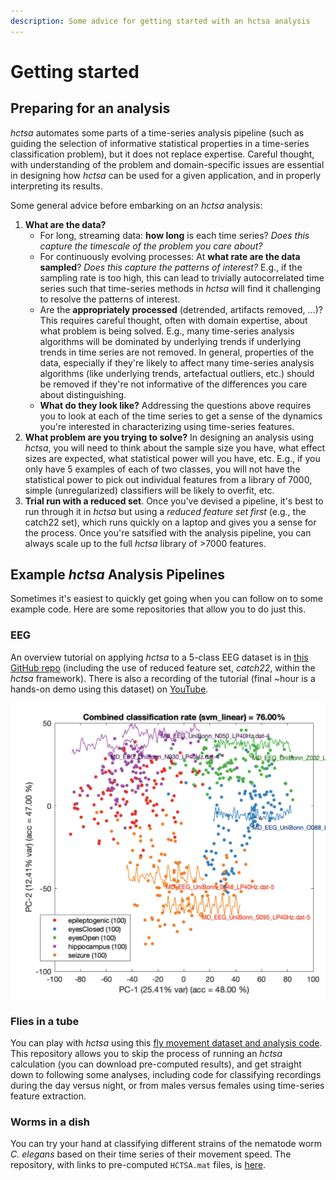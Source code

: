 ```yaml
---
description: Some advice for getting started with an hctsa analysis
---
```


# Getting started

## Preparing for an analysis

_hctsa_ automates some parts of a time-series analysis pipeline (such as guiding the selection of informative statistical properties in a time-series classification problem), but it does not replace expertise. Careful thought, with understanding of the problem and domain-specific issues are essential in designing how _hctsa_ can be used for a given application, and in properly interpreting its results.

Some general advice before embarking on an _hctsa_ analysis:

1. **What are the data?**
   * For long, streaming data: **how long** is each time series? _Does this capture the timescale of the problem you care about?_
   * For continuously evolving processes: At **what rate are the data sampled**? _Does this capture the patterns of interest?_ E.g., if the sampling rate is too high, this can lead to trivially autocorrelated time series such that time-series methods in _hctsa_ will find it challenging to resolve the patterns of interest.
   * Are the **appropriately processed** (detrended, artifacts removed, …)? This requires careful thought, often with domain expertise, about what problem is being solved. E.g., many time-series analysis algorithms will be dominated by underlying trends if underlying trends in time series are not removed. In general, properties of the data, especially if they're likely to affect many time-series analysis algorithms (like underlying trends, artefactual outliers, etc.) should be removed if they're not informative of the differences you care about distinguishing.
   * **What do they look like?** Addressing the questions above requires you to look at each of the time series to get a sense of the dynamics you're interested in characterizing using time-series features.
2. **What problem are you trying to solve?** In designing an analysis using _hctsa_, you will need to think about the sample size you have, what effect sizes are expected, what statistical power will you have, etc. E.g., if you only have 5 examples of each of two classes, you will not have the statistical power to pick out individual features from a library of 7000, simple (unregularized) classifiers will be likely to overfit, etc.
3. **Trial run with a reduced set**. Once you’ve devised a pipeline, it's best to run through it in _hctsa_ but using a _reduced feature set first_ (e.g., the catch22 set), which runs quickly on a laptop and gives you a sense for the process. Once you're satsified with the analysis pipeline, you can always scale up to the full _hctsa_ library of >7000 features.

## Example _hctsa_ Analysis Pipelines

Sometimes it's easiest to quickly get going when you can follow on to some example code. Here are some repositories that allow you to do just this.

### EEG

An overview tutorial on applying _hctsa_ to a 5-class EEG dataset is in [this GitHub repo](https://github.com/benfulcher/hctsaTutorial\_BonnEEG) (including the use of reduced feature set, _catch22_, within the _hctsa_ framework). There is also a recording of the tutorial (final \~hour is a hands-on demo using this dataset) on [YouTube](https://www.youtube.com/watch?v=YwPX3rWxP\_Y).

![](<../.gitbook/assets/Screen Shot 2022-05-31 at 08.39.56.png>)

### Flies in a tube

You can play with _hctsa_ using this [fly movement dataset and analysis code](https://github.com/benfulcher/hctsa\_phenotypingFly). This repository allows you to skip the process of running an _hctsa_ calculation (you can download pre-computed results), and get straight down to following some analyses, including code for classifying recordings during the day versus night, or from males versus females using time-series feature extraction.

### Worms in a dish

You can try your hand at classifying different strains of the nematode worm _C. elegans_ based on their time series of their movement speed. The repository, with links to pre-computed `HCTSA.mat` files, is [here](https://github.com/benfulcher/hctsa\_phenotypingWorm).
